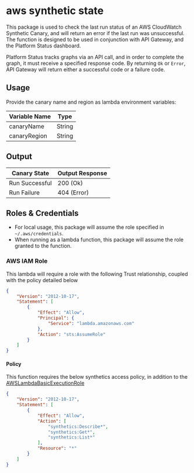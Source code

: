 # aws synthetic state

This package is used to check the last run status of an AWS CloudWatch Synthetic Canary, and will return an error if the last run was unsuccessful. The function is designed to be used in conjunction with API Gateway, and the Platform Status dashboard.

Platform Status tracks graphs via an API call, and in order to complete the graph, it must receive a specified response code. By returning `Ok` or `Error`, API Gateway will return either a successful code or a failure code.

## Usage

Provide the canary name and region as lambda environment variables:

| Variable Name | Type   |
|---------------|--------|
| canaryName    | String |
| canaryRegion  | String |  

## Output

| Canary State   | Output Response |
|----------------|-----------------|
| Run Successful | 200 (Ok)        |
| Run Failure    | 404 (Error)     |

## Roles & Credentials

- For local usage, this package will assume the role specified in `~/.aws/credentials`.
- When running as a lambda function, this package will assume the role granted to the function.

### AWS IAM Role

This lambda will require a role with the following Trust relationship, coupled with the policy detailed below

```json
{
    "Version": "2012-10-17",
    "Statement": [
        {
            "Effect": "Allow",
            "Principal": {
                "Service": "lambda.amazonaws.com"
            },
            "Action": "sts:AssumeRole"
        }
    ]
}
```

#### Policy

This function requires the below synthetics access policy, in addition to the [AWSLambdaBasicExecutionRole](https://docs.aws.amazon.com/lambda/latest/dg/lambda-intro-execution-role.html)

```json
{
    "Version": "2012-10-17",
    "Statement": [
        {
            "Effect": "Allow",
            "Action": [
                "synthetics:Describe*",
                "synthetics:Get*",
                "synthetics:List*"
            ],
            "Resource": "*"
        }
    ]
}
```
